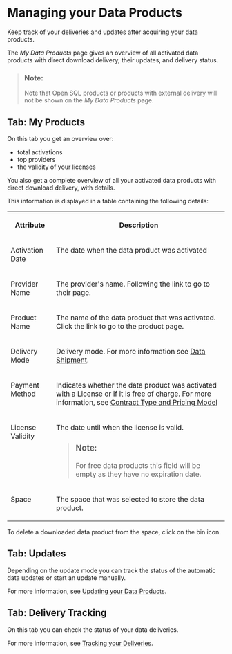 <!-- loio2e9d2e2c4c0045dd9156db8afaebe749 -->

# Managing your Data Products

Keep track of your deliveries and updates after acquiring your data products.

The *My Data Products* page gives an overview of all activated data products with direct download delivery, their updates, and delivery status.

> ### Note:  
> Note that Open SQL products or products with external delivery will not be shown on the *My Data Products* page.



<a name="loio2e9d2e2c4c0045dd9156db8afaebe749__section_xvr_t13_npb"/>

## Tab: My Products

On this tab you get an overview over:

-   total activations
-   top providers
-   the validity of your licenses

You also get a complete overview of all your activated data products with direct download delivery, with details.

This information is displayed in a table containing the following details:


<table>
<tr>
<th valign="top">

Attribute



</th>
<th valign="top">

Description



</th>
</tr>
<tr>
<td valign="top">

Activation Date



</td>
<td valign="top">

The date when the data product was activated



</td>
</tr>
<tr>
<td valign="top">

Provider Name



</td>
<td valign="top">

The provider's name. Following the link to go to their page.



</td>
</tr>
<tr>
<td valign="top">

Product Name



</td>
<td valign="top">

The name of the data product that was activated. Click the link to go to the product page.



</td>
</tr>
<tr>
<td valign="top">

Delivery Mode



</td>
<td valign="top">

Delivery mode. For more information see [Data Shipment](data-shipment-837e749.md).



</td>
</tr>
<tr>
<td valign="top">

Payment Method



</td>
<td valign="top">

Indicates whether the data product was activated with a License or if it is free of charge. For more information, see [Contract Type and Pricing Model](contract-type-and-pricing-model-4dd32d5.md)



</td>
</tr>
<tr>
<td valign="top">

License Validity



</td>
<td valign="top">

The date until when the license is valid.

> ### Note:  
> For free data products this field will be empty as they have no expiration date.



</td>
</tr>
<tr>
<td valign="top">

Space



</td>
<td valign="top">

The space that was selected to store the data product.



</td>
</tr>
</table>

To delete a downloaded data product from the space, click on the bin icon.



<a name="loio2e9d2e2c4c0045dd9156db8afaebe749__section_bsz_42x_brb"/>

## Tab: Updates

Depending on the update mode you can track the status of the automatic data updates or start an update manually.

For more information, see [Updating your Data Products](updating-your-data-products-0906a2f.md).



<a name="loio2e9d2e2c4c0045dd9156db8afaebe749__section_anb_p2x_brb"/>

## Tab: Delivery Tracking

On this tab you can check the status of your data deliveries.

For more information, see [Tracking your Deliveries](tracking-your-deliveries-bafb98e.md).

